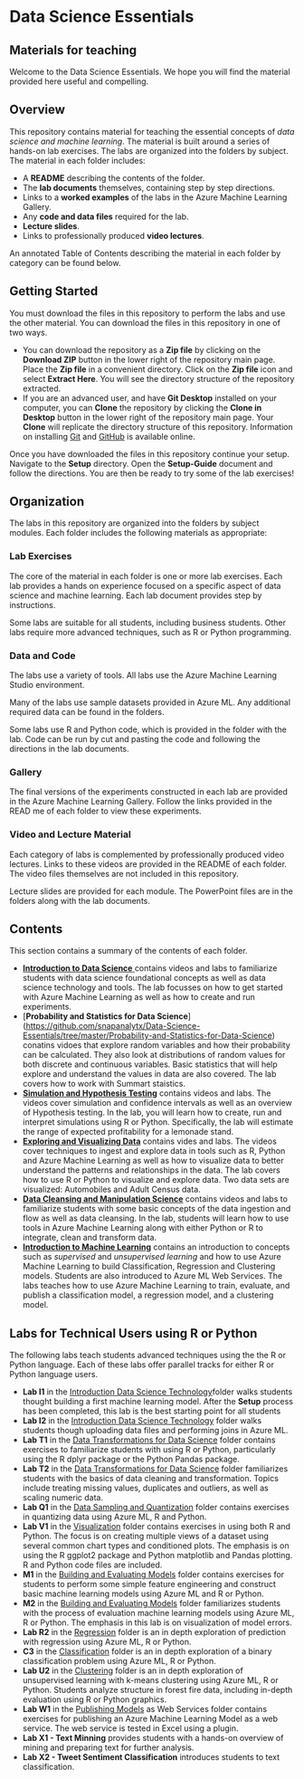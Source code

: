 


# Data Science Essentials
## Materials for teaching  

Welcome to the Data Science Essentials. We hope you will find the material provided here useful and compelling. 

## Overview  

This repository contains material for teaching the essential concepts of *data science and machine learning*. The material is built around a series of hands-on lab exercises. The labs are organized into the folders by subject. The material in each folder includes:

- A **README** describing the contents of the folder.
- The **lab documents** themselves, containing step by step directions.  
- Links to a **worked examples** of the labs in the Azure Machine Learning Gallery.  
- Any **code and data files** required for the lab.  
- **Lecture slides**.
- Links to professionally produced **video lectures**.
 
An annotated Table of Contents describing the material in each folder by category can be found below.   

## Getting Started  

You must download the files in this repository to perform the labs and use the other material. You can download the files in this repository in one of two ways. 

- You can download the repository as a **Zip file** by clicking on the **Download ZIP** button in the lower right of the repository main page. Place the **Zip file** in a convenient directory. Click on the **Zip file** icon and select **Extract Here**. You will see the directory structure of the repository extracted. 
- If you are an advanced user, and have **Git Desktop** installed on your computer, you can **Clone** the repository by clicking the **Clone in Desktop** button in the lower right of the repository main page. Your **Clone** will replicate the directory structure of this repository. Information on installing [Git](https://git-scm.com/downloads) and [GitHub](https://help.github.com/articles/set-up-git/) is available online. 

Once you have downloaded the files in this repository continue your setup. Navigate to the **Setup** directory. Open the **Setup-Guide** document and follow the directions. You are then be ready to try some of the lab exercises! 

## Organization  

The labs in this repository are organized into the folders by subject modules. Each folder includes the following materials as appropriate:  

### Lab Exercises

The core of the material in each folder is one or more lab exercises. Each lab provides a hands on experience focused on a specific aspect of data science and machine learning. Each lab document provides step by instructions. 

Some labs are suitable for all students, including business students. Other labs require more advanced techniques, such as R or Python programming. 

### Data and Code

The labs use a variety of tools. All labs use the Azure Machine Learning Studio environment.

Many of the labs use sample datasets provided in Azure ML. Any additional required data can be found in the folders.  

Some labs use R and Python code, which is provided in the folder with the lab. Code can be run by cut and pasting the code and following the directions in the lab documents. 

### Gallery

The final versions of the experiments constructed in each lab are provided in the Azure Machine Learning Gallery. Follow the links provided in the READ me of each folder to view these experiments.  

### Video and Lecture Material

Each category of labs is complemented by professionally produced video lectures. Links to these videos are provided in the README of each folder. The video files themselves are not included in this repository. 

Lecture slides are provided for each module. The PowerPoint files are in the folders along with the lab documents. 

## Contents

This section contains a summary of the contents of each folder. 

- [**Introduction to Data Science** ](https://github.com/snapanalytx/Data-Science-Essentials/tree/master/Introduction-To-Data-Science)contains videos and labs to familiarize students with data science foundational concepts as well as data science technology and tools. The lab focusses on how to get started with Azure Machine Learning as well as how to create and run experiments.
- [**Probability and Statistics for Data Science**] (https://github.com/snapanalytx/Data-Science-Essentials/tree/master/Probability-and-Statistics-for-Data-Science) conatins vidoes that explore random variables and how their probability can be calculated. They also look at distributions of random values for both discrete and continuous variables. Basic statistics that will help explore and understand the values in data are also covered. The lab covers how to work with Summart staistics.
- [**Simulation and Hypothesis Testing**](https://github.com/snapanalytx/Data-Science-Essentials/tree/master/Simulation-and-Hypothesis-Testing) contains videos and labs. The videos cover simulation and confidence intervals as well as an overview of Hypothesis testing. In the lab, you will learn how to create, run and interpret simulations using R or Python. Specifically, the lab will estimate the range of expected profitability for a lemonade stand.
- [**Exploring and Visualizing Data**](https://github.com/snapanalytx/Data-Science-Essentials/tree/master/Exploring-and-Visualizing-Data) contains vides and labs. The videos cover techniques to ingest and explore data in tools such as R, Python and Azure Machine Learning as well as how to visualize data to better understand the patterns and relationships in the data. The lab covers how to use R or Python to visualize and explore data. Two data sets are visualized: Automobiles and Adult Census data.
- [**Data Cleansing and Manipulation Science**](https://github.com/snapanalytx/Data-Science-Essentials/tree/master/Data-Cleansing-and-Manipulation) contains videos and labs to familiarize students with some basic concepts of the data ingestion and flow as well as data cleansing. In the lab, students will learn how to use tools in Azure Machine Learning along with either Python or R to integrate, clean and transform data.
- [**Introduction to Machine Learning**](https://https://github.com/snapanalytx/Data-Science-Essentials/tree/master/Introduction-to-Machine-Learning) contains an introduction to concepts such as *supervised* and *unsupervised learning* and how to use Azure Machine Learning to build  Classification, Regression and Clustering models. Students are also introduced to Azure ML Web Services. The labs teaches how to use Azure Machine Learning to train, evaluate, and publish a classification model, a regression model, and a clustering model.
 

## Labs for Technical Users using R or Python

The following labs teach students advanced techniques using the the R or Python language. Each of these labs offer parallel tracks for either R or Python language users.  

- **Lab I1** in the [Introduction Data Science Technology](https://github.com/AzureDataScienceCurriculum/DataScienceEssentials/tree/master/Introduction%20to%20Data%20Science%20Technology)folder walks students thought building a first machine learning model. After the **Setup** process has been completed, this lab is the best starting point for all students
-  **Lab I2** in the [Introduction Data Science Technology](https://github.com/AzureDataScienceCurriculum/DataScienceEssentials/tree/master/Introduction%20to%20Data%20Science%20Technology) folder walks students though uploading data files and performing joins in Azure ML. 
-  **Lab T1** in the [Data Transformations for Data Science](https://github.com/AzureDataScienceCurriculum/DataScienceEssentials/tree/master/Data%20Transformations%20for%20Data%20Science) folder contains exercises to familiarize students with using R or Python, particularly using the R dplyr package or the Python Pandas package.  
- **Lab T2** in the [Data Transformations for Data Science](https://github.com/AzureDataScienceCurriculum/DataScienceEssentials/tree/master/Data%20Transformations%20for%20Data%20Science) folder familiarizes students with the basics of data cleaning and transformation. Topics include treating missing values, duplicates and outliers, as well as scaling numeric data.  
- **Lab Q1** in the [Data Sampling and Quantization](https://github.com/AzureDataScienceCurriculum/DataScienceEssentials/tree/master/Data%20Sampling%20and%20Quantization) folder contains exercises in quantizing data using Azure ML, R and Python. 
- **Lab V1** in the [Visualization](https://github.com/AzureDataScienceCurriculum/DataScienceEssentials/tree/master/Visualization) folder contains exercises in using both R and Python. The focus is on creating multiple views of a dataset using several common chart types and conditioned plots. The emphasis is on using the R ggplot2 package and Python matplotlib and Pandas plotting.  R and Python code files are included. 
- **M1** in the [Building and Evaluating Models](https://github.com/AzureDataScienceCurriculum/DataScienceEssentials/tree/master/Building%20and%20Evaluating%20Models) folder contains exercises for students to perform some simple feature engineering and construct basic machine learning models using Azure ML and R or Python.  
- **M2** in the [Building and Evaluating Models](https://github.com/AzureDataScienceCurriculum/DataScienceEssentials/tree/master/Building%20and%20Evaluating%20Models) folder familiarizes students with the process of evaluation machine learning models using Azure ML, R or Python. The emphasis in this lab is on visualization of model errors.
- **Lab R2** in the [Regression](https://github.com/AzureDataScienceCurriculum/DataScienceEssentials/tree/master/Regression) folder is an in depth exploration of prediction with regression using Azure ML, R or Python.
- **C3** in the [Classification](https://github.com/AzureDataScienceCurriculum/DataScienceEssentials/tree/master/Classification) folder is an in depth exploration of a binary classification problem using Azure ML, R or Python.
- **Lab U2** in the [Clustering](https://github.com/AzureDataScienceCurriculum/DataScienceEssentials/tree/master/Clustering) folder is an in depth exploration of unsupervised learning with k-means clustering using Azure ML, R or Python. Students analyze structure in forest fire data, including in-depth evaluation using R or Python graphics. 
- **Lab W1** in the [Publishing Models](https://github.com/AzureDataScienceCurriculum/DataScienceEssentials/tree/master/Publishing%20Models%20as%20Web%20Services) as Web Services folder contains exercises for publishing an Azure Machine Learning Model as a web service. The web service is tested in Excel using a plugin.
- **Lab X1 - Text Minning** provides students with a hands-on overview of mining and preparing text for further analysis. 
- **Lab X2 - Tweet Sentiment Classification** introduces students to text classification. 


